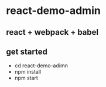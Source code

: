 # react-demo-admin

## react + webpack + babel

## get started

- cd react-demo-adimn
- npm install
- npm start